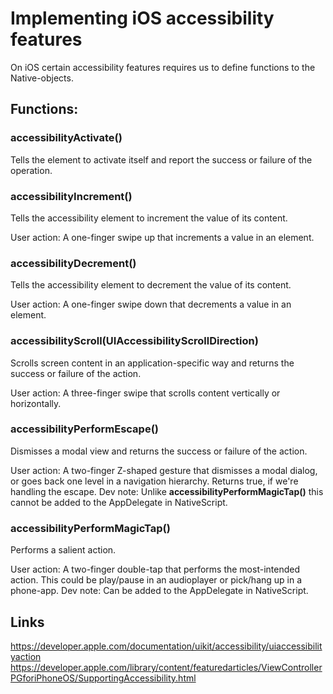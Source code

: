 # Implementing iOS accessibility features

On iOS certain accessibility features requires us to define functions to the Native-objects.

## Functions:

### accessibilityActivate()
  Tells the element to activate itself and report the success or failure of the operation.

### accessibilityIncrement()
  Tells the accessibility element to increment the value of its content.

  User action: A one-finger swipe up that increments a value in an element.

### accessibilityDecrement()
  Tells the accessibility element to decrement the value of its content.

  User action: A one-finger swipe down that decrements a value in an element.

### accessibilityScroll(UIAccessibilityScrollDirection)
  Scrolls screen content in an application-specific way and returns the success or failure of the action.

  User action: A three-finger swipe that scrolls content vertically or horizontally.

### accessibilityPerformEscape()
  Dismisses a modal view and returns the success or failure of the action.

  User action: A two-finger Z-shaped gesture that dismisses a modal dialog, or goes back one level in a navigation hierarchy.
               Returns true, if we're handling the escape.
  Dev note: Unlike **accessibilityPerformMagicTap()** this cannot be added to the AppDelegate in NativeScript.

### accessibilityPerformMagicTap()
  Performs a salient action.

  User action: A two-finger double-tap that performs the most-intended action.
               This could be play/pause in an audioplayer or pick/hang up in a phone-app.
  Dev note: Can be added to the AppDelegate in NativeScript.

## Links
  https://developer.apple.com/documentation/uikit/accessibility/uiaccessibilityaction
  https://developer.apple.com/library/content/featuredarticles/ViewControllerPGforiPhoneOS/SupportingAccessibility.html
